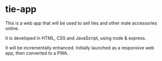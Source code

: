# tie-app

This is a web app that will be used to sell ties and other male accessories online. 

It is developed in HTML, CSS and JavaScript, using node & express. 

It will be incrementally enhanced. Initially launched as a responsive web app, then converted to 
a PWA. 
